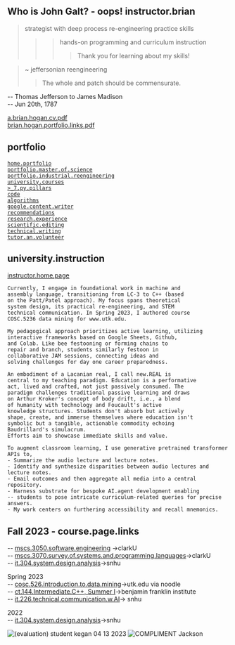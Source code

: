 ## Who is John Galt? - oops! instructor.brian
> strategist with deep process re-engineering practice skills
>>> hands-on programming and curriculum instruction  
>>>> Thank you for learning about my skills!

> ~ jeffersonian reengineering  
>> The whole and patch should be commensurate.

-- Thomas Jefferson to James Madison  
-- Jun 20th, 1787  

[a.brian.hogan.cv.pdf](https://github.com/bbe2/portfolio/files/12580785/a.brian.hogan.cv.pdf)  
[brian.hogan.portfolio.links.pdf](https://github.com/bbe2/portfolio/files/12580656/brian.hogan.portfolio.links.pdf)  


## portfolio  
[`home.portfolio`](https://github.com/bbe2/portfolio.brian)  
[`portfolio.master.of.science`](https://github.com/bbe2/portfolio/tree/master_portfolio)  
[`portfolio.industrial.reengineering`](https://github.com/bbe2/portfolio/tree/reengineering)  
[`university.courses`](https://github.com/bbe2/instructor.brian)  
[`>_7.py.pillars`](https://github.com/bbe2/portfolio/tree/%3E_7_Pillars_of_Python)   
[`code`](https://github.com/bbe2/portfolio/tree/code)  
[`algorithms`](https://github.com/bbe2/professor.full.brain/tree/algorithms)  
[`google.content.writer`](https://github.com/bbe2/portfolio/tree/tech_curriculum_an_GwG)  
[`recommendations`](https://github.com/bbe2/portfolio/tree/reference_recommend)    
[`research.experience`](https://github.com/bbe2/portfolio/tree/research_experience )  
[`scientific.editing`](https://github.com/bbe2/portfolio/tree/scientific_edit)  
[`technical.writing`](https://github.com/bbe2/portfolio/tree/tech_write)  
[`tutor.an.volunteer`](https://github.com/bbe2/portfolio/tree/tutor_volunteer)  


## university.instruction  
[instructor.home.page](https://github.com/bbe2/instructor.brian)  
```
Currently, I engage in foundational work in machine and
assembly language, transitioning from LC-3 to C++ (based
on the Patt/Patel approach). My focus spans theoretical
system design, its practical re-engineering, and STEM
technical communication. In Spring 2023, I authored course
COSC.5236 data mining for www.utk.edu.    

My pedagogical approach prioritizes active learning, utilizing
interactive frameworks based on Google Sheets, Github,
and Colab. Like bee festooning or forming chains to
repair and branch, students similarly festoon in
collaborative JAM sessions, connecting ideas and
solving challenges for day one career preparedness.   

An embodiment of a Lacanian real, I call new.REAL is
central to my teaching paradigm. Education is a performative
act, lived and crafted, not just passively consumed. The
paradigm challenges traditional passive learning and draws
on Arthur Kroker's concept of body drift, i.e., a blend
of humanity with technology and Foucault's active
knowledge structures. Students don't absorb but actively
shape, create, and immerse themselves where education isn't
symbolic but a tangible, actionable commodity echoing
Baudrillard's simulacrum.
Efforts aim to showcase immediate skills and value.     

To augment classroom learning, I use generative pretrained transformer APIs to,  
- Summarize the audio lecture and lecture notes.   
- Identify and synthesize disparities between audio lectures and lecture notes.   
- Email outcomes and then aggregate all media into a central repository.   
- Harness substrate for bespoke AI.agent development enabling
-- students to pose intricate curriculum-related queries for precise answers.   
- My work centers on furthering accessibility and recall mnemonics.  
```

## Fall 2023 - course.page.links
-- [mscs.3050.software.engineering](https://github.com/bbe2/instructor.brian/tree/mscs.3070.survey.of.systems.and.programming.languages) ->clarkU  
-- [mscs.3070.survey.of.systems.and.programming.languages](https://github.com/bbe2/instructor.brian/tree/mscs.3070.survey.of.systems.and.programming.languages)->clarkU  
-- [it.304.system.design.analysis](https://github.com/bbe2/instructor.brian/tree/it.304.fall.2023)->snhu  

Spring 2023  
-- [cosc.526.introduction.to.data.mining](https://github.com/bbe2/professor/tree/cosc.526.intro.to.data.Mining.utk.edu)->utk.edu via noodle  
-- [ct.144.Intermediate.C++, Summer I](https://github.com/bbe2/professor/tree/ct.144.intermedat.C%2B%2B)->benjamin franklin institute  
-- [it.226.technical.communication.w.AI](https://github.com/bbe2/professor/tree/it.226.technical.communication.w.ai)-> snhu  

2022  
-- [it.304.system.design.analysis](https://github.com/bbe2/IT.304.Fall.2022)->snhu  

![(evaluation) student kegan 04 13 2023](https://github.com/bbe2/professor/assets/59778456/356cefc6-475e-472f-8b75-e23c5b5b38b9)
![COMPLIMENT Jackson](https://github.com/bbe2/professor/assets/59778456/55b15676-2ea6-490f-9bc1-86e85acf230a)  
